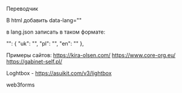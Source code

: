 Переводчик

В html добавить data-lang=""

в lang.json записать в таком формате:

"": {
"uk": "",
"pl": "",
"en": ""
},

Примеры сайтов:
https://kira-olsen.com/
https://www.core-org.eu/
https://gabinet-self.pl/

Loghtbox - https://asuikit.com/v3/lightbox

web3forms
<input type="hidden" name="access_key" value="697ed4fb-1bb4-4b4e-aac9-ad92288a3b5d" />
